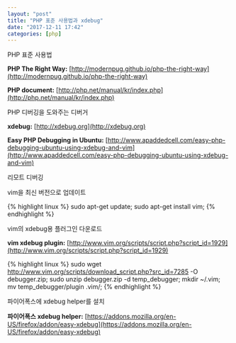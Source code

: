 ```yaml
---
layout: "post"
title: "PHP 표준 사용법과 xdebug"
date: "2017-12-11 17:42"
categories: [php]
---
```


PHP 표준 사용법

**PHP The Right Way:** [http://modernpug.github.io/php-the-right-way](http://modernpug.github.io/php-the-right-way)

**PHP document:** [http://php.net/manual/kr/index.php](http://php.net/manual/kr/index.php)

PHP 디버깅을 도와주는 디버거

**xdebug:** [http://xdebug.org](http://xdebug.org)

**Easy PHP Debugging in Ubuntu:** [http://www.apaddedcell.com/easy-php-debugging-ubuntu-using-xdebug-and-vim](http://www.apaddedcell.com/easy-php-debugging-ubuntu-using-xdebug-and-vim)

리모트 디버깅

vim을 최신 버전으로 업데이트

{% highlight linux %}
sudo apt-get update;
sudo apt-get install vim;
{% endhighlight %}

vim의 xdebug용 플러그인 다운로드

**vim xdebug plugin:** [http://www.vim.org/scripts/script.php?script_id=1929](http://www.vim.org/scripts/script.php?script_id=1929)

{% highlight linux %}
sudo wget http://www.vim.org/scripts/download_script.php?src_id=7285 -O debugger.zip;
sudo unzip debugger.zip -d temp_debugger;
mkdir ~/.vim;
mv temp_debugger/plugin .vim/;
{% endhighlight %}

파이어폭스에 xdebug helper를 설치

**파이어폭스 xdebug helper:** [https://addons.mozilla.org/en-US/firefox/addon/easy-xdebug](https://addons.mozilla.org/en-US/firefox/addon/easy-xdebug)
